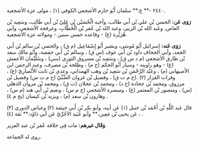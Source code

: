 ٢٤٤٠ -** ع:** سلمان أَبُو حازم الأشجعي الكوفي (١) ، مولى عزة الأشجعية.

**رَوَى عَن:** الحسن بْن علي بْن أَبي طالب، وأخيه الْحُسَيْن بْن عَلِيّ بْن أَبي طَالِب، وسَعِيد بْن العاص، وعَبد الله بْن الزبير، وعبد الله بْن عُمَر بْن الْخَطَّابِ، وعرفجة الأشجعي، وأبي هُرَيْرة (ع) - وقاعده خمس سنين - ومولاته عزة الأشجعية.

**رَوَى عَنه:** إسرائيل أَبُو مُوسَى، وبشير أَبُو إِسْمَاعِيل (م ق) ، والحسن بْن سالم بْن أَبي الجعد، وأبي الجحاف داود بْن أَبي عوف (س ق) ، وسالم بْن أَبي حفصة، وأَبُو مالك سعد بْن طارق الأشجعي (م د س ق) ، وسَعِيد بْن مسروق الثوري (سي) ، وسُلَيْمان الأعمش (ع) - وهو راويته - وسيار أَبُو الحكم (خ م) ، وطلحة بْن مصرف، وعبد الرحمن ابن الأصبهاني (م) ، وعَبْد الرَّحْمَنِ بْن سَعِيد بْن وهب الهمداني، وعدي بْن ثابت الأَنْصارِيّ (ع) ، وفرات القزاز (٢) .(خ م ت ق) ، وفضيل بْن غزوان الضِّبِّيّ (خ م ت س) وفضيل بْن مرزوق، ومحمد بْن جحادة (خ د) ، ومحمد بْن عجلان (ت ق) ، ومحمد بْن مروان الذهلي (س) ، ومنصور بْن المعتمر (ع) ، وميسرة الأشجعي (خ م س) ، ونعيم بْن أَبي هند (م س) ، وهارون بْن سعد (م) ، ويزيد بْن كيسان (بخ م ٤) .

قال عَبد اللَّهِ بْن أَحْمَد بْن حنبل (١) عَن أبيه، وأبو بكر بْن أَبي خيثمة (٢) وعباس الدوري (٣) ، عَن يحيى بْن مَعِين،** وأبو عُبَيد الآجُرِّيّ عَن أبي دَاوُد:** ثقة (٤) .

**وَقَال غيرهم:** مات فِي خلافة عُمَر بْن عبد العزيز.

روى له الجماعة.